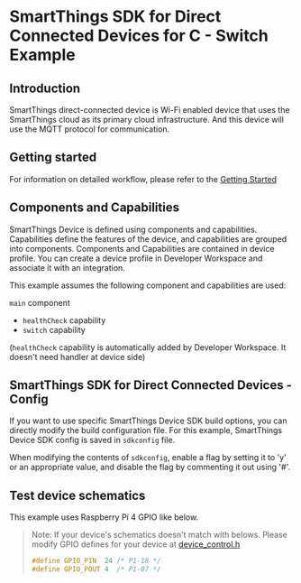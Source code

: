 # SmartThings SDK for Direct Connected Devices for C - Switch Example

## Introduction

SmartThings direct-connected device is Wi-Fi enabled device that uses the SmartThings cloud as its primary cloud infrastructure. And this device will use the MQTT protocol for communication.

## Getting started

For information on detailed workflow, please refer to the [Getting Started](https://github.com/SmartThingsCommunity/st-device-sdk-c-ref/blob/master/doc/getting_started.md)

## Components and Capabilities

SmartThings Device is defined using components and capabilities. Capabilities define the features of the device, and capabilities are grouped into components.
Components and Capabilities are contained in device profile. You can create a device profile in Developer Workspace and associate it with an integration.

This example assumes the following component and capabilities are used:

`main` component
- `healthCheck` capability
- `switch` capability

(`healthCheck` capability is automatically added by Developer Workspace. It doesn't need handler at device side)

## SmartThings SDK for Direct Connected Devices - Config
If you want to use specific SmartThings Device SDK build options, you can directly modify the build configuration file. For this example, SmartThings Device SDK config is saved in `sdkconfig` file.

When modifying the contents of `sdkconfig`, enable a flag by setting it to 'y' or an appropriate value, and disable the flag by commenting it out using '#'.

## Test device schematics
This example uses Raspberry Pi 4 GPIO like below.
> Note: If your device's schematics doesn't match with belows.
> Please modify GPIO defines for your device at [device_control.h](main/device_control.h)
> ```c
> #define GPIO_PIN  24 /* P1-18 */
> #define GPIO_POUT 4  /* P1-07 */
> ```
